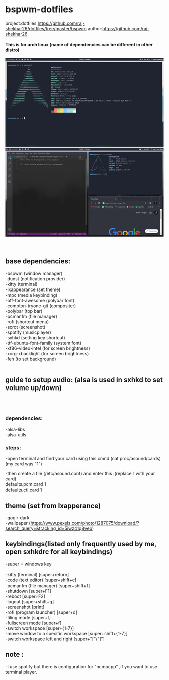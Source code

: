 # bspwm-dotfiles

project:dotfiles:https://github.com/raj-shekhar26/dotfiles/tree/master/bspwm
author:https://github.com/raj-shekhar26
<br /><br />
**This is for arch linux (name of dependencies can be different in other distro)**
<br /><br />
![Screenshot](neofetch.png) <br/>
![Screenshot](show.png)<br />
<br /><br />
## base dependencies:
-bspwm                  (window manager)<br />
-dunst                  (notification provider)<br />
-kitty                  (terminal)<br />
-lxappearance           (set theme)<br />
-mpc                    (media keybinding)<br />
-otf-font-awesome       (polybar font)<br />
-compton-tryone-git     (compositer)<br />
-polybar                (top bar)<br />
-pcmanfm                (file manager)<br />
-rofi                   (shortcut menu)<br />
-scrot                  (screenshot)<br />
-spotify                (musicplayer)<br />
-sxhkd                  (setting key shortcut)<br />
-ttf-ubuntu-font-family (system font)<br />
-xf86-video-intel       (for screen brightness)<br />
-xorg-xbacklight        (for screen brightness)<br />
-feh                    (to set background)
<br /><br />




## guide to setup audio: (alsa is used in sxhkd to set volume up/down)
<br /><br />
### dependencies:
-alsa-libs <br />
-alsa-utils <br />

### steps:
-open terminal and find your card using this cmnd (cat proc/asound/cards) <br />
(my card was "1") <br />

-then create a file (/etc/asound.conf) and enter this :(replace 1 with your card) <br />
defaults.pcm.card 1 <br />
defaults.ctl.card 1 <br />


## theme (set from lxapperance)
-qogir-dark <br />
-wallpaper (https://www.pexels.com/photo/1287075/download/?search_query=&tracking_id=5iwz41q8veo)

## keybindings(listed only frequently used by me, open sxhkdrc for all keybindings)
-super = windows key
<br/><br/>
-kitty (terminal) [super+return] <br />
-code (text editor) [super+shift+c] <br />
-pcmanfm (file manager) [super+shift+f] <br />
-shutdown [super+F1] <br />
-reboot [super+F2] <br />
-logout [super+shift+q] <br />
-screenshot [print] <br />
-rofi (program launcher) [super+d] <br />
-tiling mode [super+t] <br />
-fullscreen mode [super+f] <br />
-switch workspace [super+{1-7}] <br />
-move window to a specific workspace [super+shift+{1-7}] <br />
-switch workspace left and right [super+"["/"]"]<br />
## note :
-i use spotify but there is configuration for "ncmpcpp" ,if you want to use terminal player.
